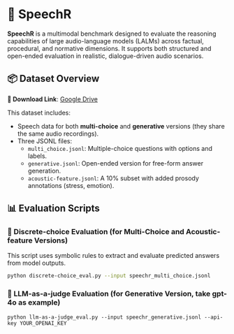 # 🧠 SpeechR

**SpeechR** is a multimodal benchmark designed to evaluate the reasoning capabilities of large audio-language models (LALMs) across factual, procedural, and normative dimensions. It supports both structured and open-ended evaluation in realistic, dialogue-driven audio scenarios.

## 📦 Dataset Overview

**🔗 Download Link**: [Google Drive](https://drive.google.com/file/d/1BH2r2idILwUHX0NKsXz6GsSXdO0qWly8/view?usp=sharing)

This dataset includes:
- Speech data for both **multi-choice** and **generative** versions (they share the same audio recordings).
- Three JSONL files:
  - `multi_choice.jsonl`: Multiple-choice questions with options and labels.
  - `generative.jsonl`: Open-ended version for free-form answer generation.
  - `acoustic-feature.jsonl`: A 10% subset with added prosody annotations (stress, emotion).

## 📊 Evaluation Scripts

### 🔹 Discrete-choice Evaluation (for Multi-Choice and Acoustic-feature Versions)

This script uses symbolic rules to extract and evaluate predicted answers from model outputs.

```bash
python discrete-choice_eval.py --input speechr_multi_choice.jsonl 
```

### 🔹 LLM-as-a-judge Evaluation (for Generative Version, take gpt-4o as example)
```
python llm-as-a-judge_eval.py --input speechr_generative.jsonl --api-key YOUR_OPENAI_KEY
```
